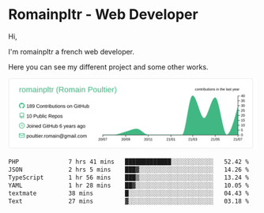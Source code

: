 # Romainpltr - Web Developer

Hi,

I'm romainpltr a french web developer.

Here you can see my different project and some other works.



[![](https://raw.githubusercontent.com/romainpltr/romainpltr/master/profile-summary-card-output/vue/0-profile-details.svg)](https://github.com/vn7n24fzkq/github-profile-summary-cards)

<!--START_SECTION:waka-->

```text
PHP              7 hrs 41 mins   █████████████░░░░░░░░░░░░   52.42 %
JSON             2 hrs 5 mins    ███▓░░░░░░░░░░░░░░░░░░░░░   14.26 %
TypeScript       1 hr 56 mins    ███▒░░░░░░░░░░░░░░░░░░░░░   13.24 %
YAML             1 hr 28 mins    ██▓░░░░░░░░░░░░░░░░░░░░░░   10.05 %
textmate         38 mins         █░░░░░░░░░░░░░░░░░░░░░░░░   04.43 %
Text             27 mins         ▓░░░░░░░░░░░░░░░░░░░░░░░░   03.18 %
```

<!--END_SECTION:waka-->
